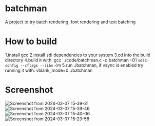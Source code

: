 # batchman
A project to try batch rendering, font rendering and text batching

# How to build
 1.install gcc
 2.install sdl dependencies to your system
 3.cd into the build directory
 4.build it with: gcc ../code/batchman.c -o batchman -O1 `sdl2-config --cflags --libs` -lm
 5.run ./batchman, if vsync is enabled try running it with: vblank_mode=0 ./batchman

# Screenshot
![Screenshot from 2024-03-07 15-39-31](https://github.com/ok4pi/voxel-gm/assets/130486459/7ce6e3ca-f7a7-4d7a-a8dc-017f60484784)
![Screenshot from 2024-03-07 15-39-46](https://github.com/ok4pi/voxel-gm/assets/130486459/ee87c360-7199-4527-8aaf-b041d6175e80)
![Screenshot from 2024-03-07 15-40-06](https://github.com/ok4pi/voxel-gm/assets/130486459/515727ad-cd50-4cfa-80cd-6db82ee1c847)
![Screenshot from 2024-03-07 15-23-58](https://github.com/LeoBlute/TestingGround/assets/130486459/2f83c64c-b9ac-44fd-9af1-2d67868c859d)
